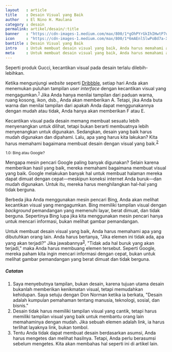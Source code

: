 ```yaml
---
layout   : article
title    : Desain Visual yang Baik
author   : El Nino H. Maulana
category : desain
permalink: artikel/desain/:title
banner   : "https://cdn-images-1.medium.com/max/800/1*gOhPYrGkIhIHwtP7uwko_A.png"
icon     : "https://cdn-images-1.medium.com/max/800/1*6mAEnlSlwPoBd7a-XVvhtA.png"
bantitle : Desain Visual yang Baik
intro    : Untuk membuat desain visual yang baik, Anda harus memahami apa yang dibutuhkan orang lain. Desain yag baik harus mudah digunakan dan dipahami.
meta     : Untuk membuat desain visual yang baik, Anda harus memahami apa yang dibutuhkan orang lain. Desain yag baik harus mudah digunakan dan dipahami.
---
```


Seperti produk Gucci, kecantikan visual pada desain terlalu dilebih-lebihkan.

Ketika mengunjungi *website* seperti <a href="https://www.dribbble.com" title="Dribbble" target="_blank">Dribbble</a>, setiap hari Anda akan menemukan puluhan tampilan *user interface* dengan kecantikan visual yang mengagumkan.<sup><a href="#fn:1" title="Catatan Nr.1">1</a></sup> Jika Anda hanya menilai tampilan dari paduan warna, ruang kosong, ikon, dsb., Anda akan memberikan A. Tetapi, jika Anda buta warna dan menilai tampilan dari apakah Anda dapat menggunakannya dengan mudah atau tidak, Anda hanya akan memberikan F atau E.

Kecantikan visual pada desain memang membuat sesuatu lebih menyenangkan untuk dilihat, tetapi bukan berarti membuatnya lebih menyenangkan untuk digunakan. Sedangkan, desain yang baik harus mudah digunakan dan dipahami. Lalu, apa yang harus kita lakukan? Kita harus memahami bagaimana membuat desain dengan visual yang baik.<sup><a href="#fn:2" title="Catatan Nr.2">2</a></sup>

<img src="data:image/png;base64,R0lGODlhAQABAAD/ACwAAAAAAQABAAACADs=" data-src="https://cdn-images-1.medium.com/max/800/1*MV21iSQZytC9e0akec7h-g.jpeg" alt="Bing dan Google" title="Bing dan Google"><small class="site-article__caption"><span class="oldstyle">1.0:</span> Bing atau Google?</small>

Mengapa mesin pencari Google paling banyak digunakan? Selain karena memberikan hasil yang baik, mereka memahami bagaimana membuat visual yang baik. Google melakukan banyak hal untuk membuat halaman mereka dapat dimuat dengan cepat—meskipun koneksi internet Anda buruk—dan mudah digunakan. Untuk itu, mereka harus menghilangkan hal-hal yang tidak berguna.

Berbeda jika Anda menggunakan mesin pencari Bing, Anda akan melihat kecantikan visual yang mengagumkan. Bing memiliki tampilan visual dengan *background* pemandangan yang memenuhi layar, berat dimuat, dan tidak berguna. Sepertinya Bing lupa jika kita menggunakan mesin pencari hanya untuk mencari informasi, bukan melihat gambar pemandangan.

Untuk membuat desain visual yang baik, Anda harus memahami apa yang dibutuhkan orang lain. Anda harus bertanya, "Jika elemen ini tidak ada, apa yang akan terjadi?" Jika jawabannya<sup><a href="#fn:3" title="Catatan Nr.3">3</a></sup>, "Tidak ada hal buruk yang akan terjadi," maka Anda harus membuang elemen tersebut. Seperti Google, mereka paham kita ingin mencari informasi dengan cepat, bukan untuk melihat gambar pemandangan yang berat dimuat dan tidak berguna.

##### Catatan

<ol class="oldstyle">
    <li id="fn:1">
        Saya menyebutnya tampilan, bukan desain, karena tujuan utama desain bukanlah memberikan kenikmatan visual, tetapi memudahkan kehidupan. Saya setuju dengan Don Norman ketika ia berkata, "Desain adalah kumpulan pemahaman tentang manusia, teknologi, sosial, dan bisnis."
    </li>
    <li id="fn:2">
        Desain tidak harus memiliki tampilan visual yang cantik, tetapi harus memiliki tampilan visual yang baik untuk membantu orang lain memahaminya dengan mudah. Jika sebuah elemen adalah link, ia harus terlihat layaknya link, bukan tombol.
    </li>
    <li id="fn:3">
        Tentu Anda tidak dapat membuat desain berdasarkan asumsi, Anda harus mengetes dan melihat hasilnya. Tetapi, Anda perlu berasumsi sebelum mengetes. Kita akan membahas hal seperti ini di artikel lain.
    </li>
</ol>
